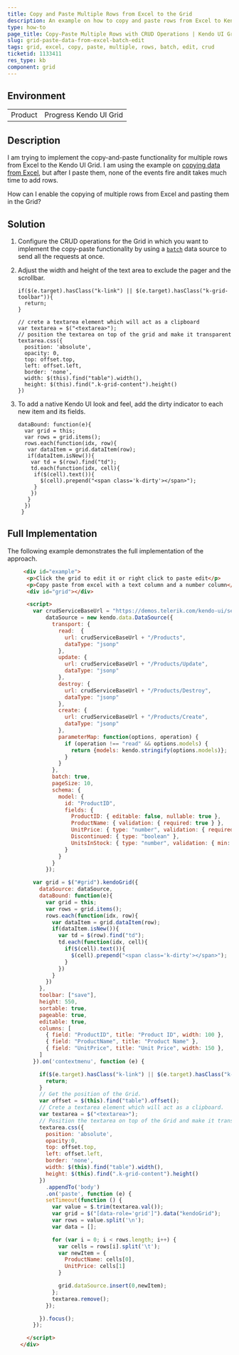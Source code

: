 ```yaml
---
title: Copy and Paste Multiple Rows from Excel to the Grid
description: An example on how to copy and paste rows from Excel to Kendo UI Grid.
type: how-to
page_title: Copy-Paste Multiple Rows with CRUD Operations | Kendo UI Grid
slug: grid-paste-data-from-excel-batch-edit
tags: grid, excel, copy, paste, multiple, rows, batch, edit, crud
ticketid: 1133411
res_type: kb
component: grid
---
```


## Environment

<table>
 <tr>
  <td>Product</td>
  <td>Progress Kendo UI Grid</td>
 </tr>
</table>


## Description

I am trying to implement the copy-and-paste functionality for multiple rows from Excel to the Kendo UI Grid. I am using the example on [copying data from Excel](https://docs.telerik.com/kendo-ui/controls/data-management/grid/how-to/excel/copy-from-excel-to-grid), but after I paste them, none of the events fire andit takes much time to add rows.

How can I enable the copying of multiple rows from Excel and pasting them in the Grid?

## Solution

1. Configure the CRUD operations for the Grid in which you want to implement the copy-paste functionality by using a [`batch`](http://docs.telerik.com/kendo-ui/api/javascript/data/datasource/configuration/batch) data source to send all the requests at once.

1. Adjust the width and height of the text area to exclude the pager and the scrollbar.

    ```
    if($(e.target).hasClass("k-link") || $(e.target).hasClass("k-grid-toolbar")){
      return;
    }

    // crete a textarea element which will act as a clipboard
    var textarea = $("<textarea>");
    // position the textarea on top of the grid and make it transparent
    textarea.css({
      position: 'absolute',
      opacity: 0,
      top: offset.top,
      left: offset.left,
      border: 'none',
      width: $(this).find("table").width(),
      height: $(this).find(".k-grid-content").height()
    })
    ```

1. To add a native Kendo UI look and feel, add the dirty indicator to each new item and its fields.

    ```
    dataBound: function(e){
      var grid = this;
      var rows = grid.items();
      rows.each(function(idx, row){
       var dataItem = grid.dataItem(row);
       if(dataItem.isNew()){
        var td = $(row).find("td");
        td.each(function(idx, cell){
         if($(cell).text()){
           $(cell).prepend("<span class='k-dirty'></span>");
         }
        })
       }
      })
     }
    ```

## Full Implementation  

The following example demonstrates the full implementation of the approach.

```html
     <div id="example">
      <p>Click the grid to edit it or right click to paste edit</p>
      <p>Copy paste from excel with a text column and a number column</p>
      <div id="grid"></div>

      <script>
        var crudServiceBaseUrl = "https://demos.telerik.com/kendo-ui/service",
            dataSource = new kendo.data.DataSource({
              transport: {
                read:  {
                  url: crudServiceBaseUrl + "/Products",
                  dataType: "jsonp"
                },
                update: {
                  url: crudServiceBaseUrl + "/Products/Update",
                  dataType: "jsonp"
                },
                destroy: {
                  url: crudServiceBaseUrl + "/Products/Destroy",
                  dataType: "jsonp"
                },
                create: {
                  url: crudServiceBaseUrl + "/Products/Create",
                  dataType: "jsonp"
                },
                parameterMap: function(options, operation) {
                  if (operation !== "read" && options.models) {
                    return {models: kendo.stringify(options.models)};
                  }
                }
              },
              batch: true,
              pageSize: 10,
              schema: {
                model: {
                  id: "ProductID",
                  fields: {
                    ProductID: { editable: false, nullable: true },
                    ProductName: { validation: { required: true } },
                    UnitPrice: { type: "number", validation: { required: true, min: 1}, defaultValue:0 },
                    Discontinued: { type: "boolean" },
                    UnitsInStock: { type: "number", validation: { min: 0, required: true } }
                  }
                }
              }
            });

        var grid = $("#grid").kendoGrid({
          dataSource: dataSource,
          dataBound: function(e){
            var grid = this;
            var rows = grid.items();
            rows.each(function(idx, row){
              var dataItem = grid.dataItem(row);
              if(dataItem.isNew()){
                var td = $(row).find("td");
                td.each(function(idx, cell){
                  if($(cell).text()){
                    $(cell).prepend("<span class='k-dirty'></span>");
                  }
                })
              }
            })
          },
          toolbar: ["save"],
          height: 550,
          sortable: true,
          pageable: true,
          editable: true,
          columns: [
            { field: "ProductID", title: "Product ID", width: 100 },
            { field: "ProductName", title: "Product Name" },
            { field: "UnitPrice", title: "Unit Price", width: 150 },
          ]
        }).on('contextmenu', function (e) {

          if($(e.target).hasClass("k-link") || $(e.target).hasClass("k-grid-toolbar")){
            return;
          }
          // Get the position of the Grid.
          var offset = $(this).find("table").offset();
          // Crete a textarea element which will act as a clipboard.
          var textarea = $("<textarea>");
          // Position the textarea on top of the Grid and make it transparent.
          textarea.css({
            position: 'absolute',
            opacity:0,
            top: offset.top,
            left: offset.left,
            border: 'none',
            width: $(this).find("table").width(),
            height: $(this).find(".k-grid-content").height()
          })
            .appendTo('body')
            .on('paste', function (e) {
            setTimeout(function () {
              var value = $.trim(textarea.val());
              var grid = $("[data-role='grid']").data("kendoGrid");
              var rows = value.split('\n');
              var data = [];

              for (var i = 0; i < rows.length; i++) {
                var cells = rows[i].split('\t');
                var newItem = {
                  ProductName: cells[0],
                  UnitPrice: cells[1]
                }

                grid.dataSource.insert(0,newItem);
              };
              textarea.remove();
            });

          }).focus();
        });

      </script>
    </div>
```
